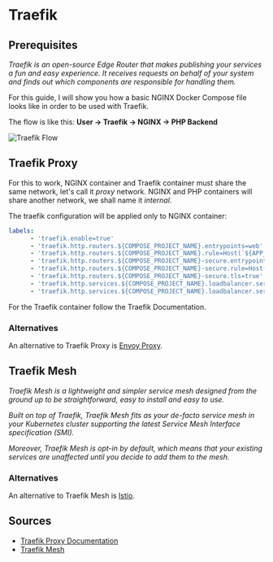# Traefik

## Prerequisites

*Traefik is an open-source Edge Router that makes publishing your services a fun and easy experience. It receives requests on behalf of your system and finds out which components are responsible for handling them.*

For this guide, I will show you how a basic NGINX Docker Compose file looks like in order to be used with Traefik.

The flow is like this: **User &rarr; Traefik &rarr; NGINX &rarr; PHP Backend**

![Traefik Flow](https://user-images.githubusercontent.com/13287878/182788964-96038d49-8983-4519-8c06-5252a17f816b.png)

## Traefik Proxy

For this to work, NGINX container and Traefik container must share the same network, let's call it *proxy* network. NGINX and PHP containers will share another network, we shall name it *internal*.

The traefik configuration will be applied only to NGINX container:

```yaml
labels:
      - 'traefik.enable=true'
      - 'traefik.http.routers.${COMPOSE_PROJECT_NAME}.entrypoints=web'
      - 'traefik.http.routers.${COMPOSE_PROJECT_NAME}.rule=Host(`${APP_HOSTNAME}`)'
      - 'traefik.http.routers.${COMPOSE_PROJECT_NAME}-secure.entrypoints=websecure'
      - 'traefik.http.routers.${COMPOSE_PROJECT_NAME}-secure.rule=Host(`${APP_HOSTNAME}`)'
      - 'traefik.http.routers.${COMPOSE_PROJECT_NAME}-secure.tls=true'
      - 'traefik.http.services.${COMPOSE_PROJECT_NAME}.loadbalancer.server.port=80'
      - 'traefik.http.services.${COMPOSE_PROJECT_NAME}.loadbalancer.server.scheme=http'
```

For the Traefik container follow the Traefik Documentation.

### Alternatives

An alternative to Traefik Proxy is [Envoy Proxy](https://www.envoyproxy.io/).

## Traefik Mesh

*Traefik Mesh is a lightweight and simpler service mesh designed from the ground up to be straightforward, easy to install and easy to use.*

*Built on top of Traefik, Traefik Mesh fits as your de-facto service mesh in your Kubernetes cluster supporting the latest Service Mesh Interface specification (SMI).*

*Moreover, Traefik Mesh is opt-in by default, which means that your existing services are unaffected until you decide to add them to the mesh.*

### Alternatives

An alternative to Traefik Mesh is [Istio](https://istio.io/).

## Sources

- [Traefik Proxy Documentation](https://doc.traefik.io/traefik/)
- [Traefik Mesh](https://doc.traefik.io/traefik-mesh/)
